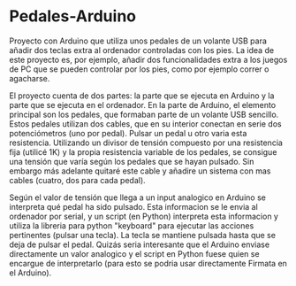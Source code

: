 # Pedales-Arduino
Proyecto con Arduino que utiliza unos pedales de un volante USB para añadir dos teclas extra al ordenador controladas con los pies. La idea de este proyecto es, por ejemplo, añadir dos funcionalidades extra a los juegos de PC que se pueden controlar por los pies, como por ejemplo correr o agacharse.

El proyecto cuenta de dos partes: la parte que se ejecuta en Arduino y la parte que se ejecuta en el ordenador. En la parte de Arduino, el elemento principal son los pedales, que formaban parte de un volante USB sencillo. Estos pedales utilizan dos cables, que en su interior conectan en serie dos potenciómetros (uno por pedal). Pulsar un pedal u otro varia esta resistencia. Utilizando un divisor de tensión compuesto por una resistencia fija (utilicé 1K) y la propia resistencia variable de los pedales, se consigue una tensión que varía según los pedales que se hayan pulsado. Sin embargo más adelante quitaré este cable y añadire un sistema con mas cables (cuatro, dos para cada pedal).

Según el valor de tensión que llega a un input analogico en Arduino se interpreta qué pedal ha sido pulsado. Esta informacion se le envia al ordenador por serial, y un script (en Python) interpreta esta informacion y utiliza la libreria para python "keyboard" para ejecutar las acciones pertinentes (pulsar una tecla). La tecla se mantiene pulsada hasta que se deja de pulsar el pedal. Quizás seria interesante que el Arduino enviase directamente un valor analogico y el script en Python fuese quien se encargue de interpretarlo (para esto se podria usar directamente Firmata en el Arduino).
